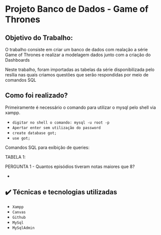 # Projeto Banco de Dados - Game of Thrones

## Objetivo do Trabalho:

<p> O trabalho consiste em criar um banco de dados com realação a série Game of Thrones e realizar a modelagem dados junto com a criação do Dashboards</p> 

<p> Neste trabalho, foram importadas as tabelas da série disponibilizada pelo resília nas quais criamos questões que serão respondidas por meio de comandos SQL</p>

## Como foi realizado?
<p> Primeiramente é necessário o comando para utilizar o mysql pelo shell via xampp.


 -  ``digitar no shell o comando: mysql -u root -p``
 -  ``Apertar enter sem utilização do password``
 -  ``create database got;``
-  ``use got;``

Comandos SQL para exibição de queries:

TABELA 1: 

PERGUNTA 1 - Quantos episódios tiveram notas maiores que 8? 

 

-  ````

</p>

##  ✔️ Técnicas e tecnologias utilizadas

-  ``Xampp``
-  ``Canvas``
-  ``Github``
-  ``MySql``
-  ``MySqlAdmin``
